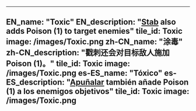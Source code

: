 ---

EN_name: "Toxic"
EN_description: "<a href = '../en/abilities#Stab'>Stab</a> also adds Poison (1) to target enemies"
tile_id: Toxic
image: /images/Toxic.png
zh-CN_name: "涂毒"
zh-CN_description: "戳刺还会对目标敌人施加Poison (1)。"
tile_id: Toxic
image: /images/Toxic.png
es-ES_name: "Tóxico"
es-ES_description: "<a href = '../es_es/abilities#Stab'>Apuñalar</a> también añade Poison (1) a los enemigos objetivos"
tile_id: Toxic
image: /images/Toxic.png
---
